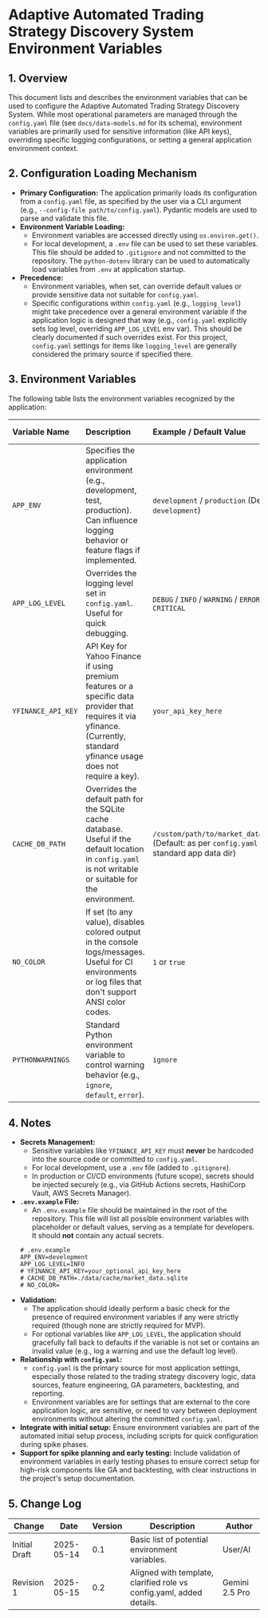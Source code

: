 # Adaptive Automated Trading Strategy Discovery System Environment Variables

## 1. Overview

This document lists and describes the environment variables that can be used to configure the Adaptive Automated Trading Strategy Discovery System. While most operational parameters are managed through the `config.yaml` file (see `docs/data-models.md` for its schema), environment variables are primarily used for sensitive information (like API keys), overriding specific logging configurations, or setting a general application environment context.

## 2. Configuration Loading Mechanism

-   **Primary Configuration:** The application primarily loads its configuration from a `config.yaml` file, as specified by the user via a CLI argument (e.g., `--config-file path/to/config.yaml`). Pydantic models are used to parse and validate this file.
-   **Environment Variable Loading:**
    *   Environment variables are accessed directly using `os.environ.get()`.
    *   For local development, a `.env` file can be used to set these variables. This file should be added to `.gitignore` and not committed to the repository. The `python-dotenv` library can be used to automatically load variables from `.env` at application startup.
-   **Precedence:**
    *   Environment variables, when set, can override default values or provide sensitive data not suitable for `config.yaml`.
    *   Specific configurations within `config.yaml` (e.g., `logging_level`) might take precedence over a general environment variable if the application logic is designed that way (e.g., `config.yaml` explicitly sets log level, overriding `APP_LOG_LEVEL` env var). This should be clearly documented if such overrides exist. For this project, `config.yaml` settings for items like `logging_level` are generally considered the primary source if specified there.

## 3. Environment Variables

The following table lists the environment variables recognized by the application:

| Variable Name        | Description                                                                 | Example / Default Value                                  | Required? (Yes/No) | Sensitive? (Yes/No) |
| :------------------- | :-------------------------------------------------------------------------- | :------------------------------------------------------- | :----------------- | :------------------ |
| `APP_ENV`            | Specifies the application environment (e.g., development, test, production). Can influence logging behavior or feature flags if implemented. | `development` / `production` (Default: `development`)    | No                 | No                  |
| `APP_LOG_LEVEL`      | Overrides the logging level set in `config.yaml`. Useful for quick debugging. | `DEBUG` / `INFO` / `WARNING` / `ERROR` / `CRITICAL`      | No                 | No                  |
| `YFINANCE_API_KEY`   | API Key for Yahoo Finance if using premium features or a specific data provider that requires it via yfinance. (Currently, standard yfinance usage does not require a key). | `your_api_key_here`                                      | No                 | Yes                 |
| `CACHE_DB_PATH`      | Overrides the default path for the SQLite cache database. Useful if the default location in `config.yaml` is not writable or suitable for the environment. | `/custom/path/to/market_data.sqlite` (Default: as per `config.yaml` or a standard app data dir) | No                 | No                  |
| `NO_COLOR`           | If set (to any value), disables colored output in the console logs/messages. Useful for CI environments or log files that don't support ANSI color codes. | `1` or `true`                                            | No                 | No                  |
| `PYTHONWARNINGS`     | Standard Python environment variable to control warning behavior (e.g., `ignore`, `default`, `error`). | `ignore`                                                 | No                 | No                  |

## 4. Notes

-   **Secrets Management:**
    *   Sensitive variables like `YFINANCE_API_KEY` must **never** be hardcoded into the source code or committed to `config.yaml`.
    *   For local development, use a `.env` file (added to `.gitignore`).
    *   In production or CI/CD environments (future scope), secrets should be injected securely (e.g., via GitHub Actions secrets, HashiCorp Vault, AWS Secrets Manager).
-   **`.env.example` File:**
    *   An `.env.example` file should be maintained in the root of the repository. This file will list all possible environment variables with placeholder or default values, serving as a template for developers. It should **not** contain any actual secrets.
    ```plaintext
    # .env.example
    APP_ENV=development
    APP_LOG_LEVEL=INFO
    # YFINANCE_API_KEY=your_optional_api_key_here
    # CACHE_DB_PATH=./data/cache/market_data.sqlite
    # NO_COLOR=
    ```
-   **Validation:**
    *   The application should ideally perform a basic check for the presence of required environment variables if any were strictly required (though none are strictly required for MVP).
    *   For optional variables like `APP_LOG_LEVEL`, the application should gracefully fall back to defaults if the variable is not set or contains an invalid value (e.g., log a warning and use the default log level).
-   **Relationship with `config.yaml`:**
    *   `config.yaml` is the primary source for most application settings, especially those related to the trading strategy discovery logic, data sources, feature engineering, GA parameters, backtesting, and reporting.
    *   Environment variables are for settings that are external to the core application logic, are sensitive, or need to vary between deployment environments without altering the committed `config.yaml`.
-   **Integrate with initial setup:** Ensure environment variables are part of the automated initial setup process, including scripts for quick configuration during spike phases.
-   **Support for spike planning and early testing:** Include validation of environment variables in early testing phases to ensure correct setup for high-risk components like GA and backtesting, with clear instructions in the project's setup documentation.

## 5. Change Log

| Change        | Date       | Version | Description                                                     | Author         |
| ------------- | ---------- | ------- | --------------------------------------------------------------- | -------------- |
| Initial Draft | 2025-05-14 | 0.1     | Basic list of potential environment variables.                  | User/AI        |
| Revision 1    | 2025-05-15 | 0.2     | Aligned with template, clarified role vs config.yaml, added details. | Gemini 2.5 Pro |